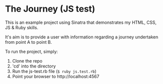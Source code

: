 # The Journey (JS test)

This is an example project using Sinatra that demonstrates my HTML, CSS, JS & Ruby skills.

It's aim is to provide a user with information regarding a journey undertaken from point A to point B.

To run the project, simply:

1. Clone the repo
2. 'cd' into the directory
3. Run the js-test.rb file (```$ ruby js.test.rb```)
4. Point your browser to http://localhost:4567